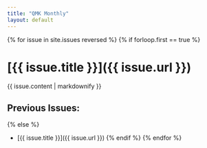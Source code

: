 ```yaml
---
title: "QMK Monthly"
layout: default
---
```


{% for issue in site.issues reversed %}
{% if forloop.first == true %}
# [{{ issue.title }}]({{ issue.url }})

{{ issue.content | markdownify }}

## Previous Issues:

{% else %}
  * [{{ issue.title }}]({{ issue.url }})
{% endif %}
{% endfor %}
